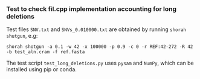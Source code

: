### Test to check fil.cpp implementation accounting for long deletions

Test files `SNV.txt` and `SNVs_0.010000.txt` are obtained by running `shorah shutgun`, e.g:

```
shorah shotgun -a 0.1 -w 42 -x 100000 -p 0.9 -c 0 -r REF:42-272 -R 42 -b test_aln.cram -f ref.fasta
```

The test script `test_long_deletions.py` uses `pysam` and `NumPy`, which can be installed using pip or conda.  
